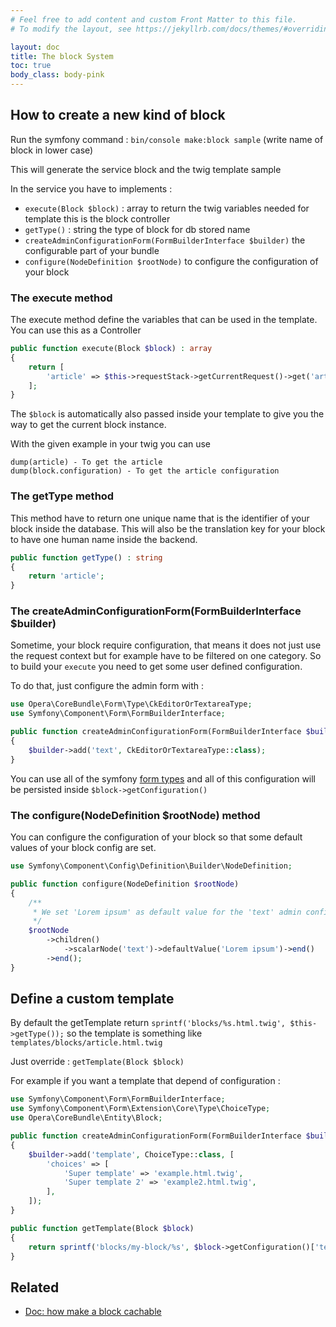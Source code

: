 ```yaml
---
# Feel free to add content and custom Front Matter to this file.
# To modify the layout, see https://jekyllrb.com/docs/themes/#overriding-theme-defaults

layout: doc
title: The block System
toc: true
body_class: body-pink
---
```


## How to create a new kind of block

Run the symfony command : `bin/console make:block sample` (write name of block in lower case)

This will generate the service block and the twig template sample

In the service you have to implements :

- `execute(Block $block)` : array to return the twig variables needed for template this is the block controller
- `getType()` : string the type of block for db stored name
- `createAdminConfigurationForm(FormBuilderInterface $builder)` the configurable part of your bundle
- `configure(NodeDefinition $rootNode)` to configure the configuration of your block


### The execute method

The execute method define the variables that can be used in the template. You can use this as a Controller

```` php
public function execute(Block $block) : array
{
    return [
        'article' => $this->requestStack->getCurrentRequest()->get('article'),
    ];
}
````

The `$block` is automatically also passed inside your template to give you the way to get the current block instance. 


With the given example in your twig you can use

```` twig
dump(article) - To get the article
dump(block.configuration) - To get the article configuration
````

### The getType method

This method have to return one unique name that is the identifier of your block inside the database. This will also be the translation key for your block to have one human name inside the backend.

```` php
public function getType() : string
{
    return 'article';
}
````

### The createAdminConfigurationForm(FormBuilderInterface $builder)

Sometime, your block require configuration, that means it does not just use the request context but for example have to be filtered on one category. So to build your `execute` you need to get some user defined configuration.

To do that, just configure the admin form with :

```` php
use Opera\CoreBundle\Form\Type\CkEditorOrTextareaType;
use Symfony\Component\Form\FormBuilderInterface;

public function createAdminConfigurationForm(FormBuilderInterface $builder)
{
    $builder->add('text', CkEditorOrTextareaType::class);    
}
````

You can use all of the symfony [form types](https://symfony.com/doc/current/forms.html) and all of this configuration will be persisted inside `$block->getConfiguration()`

### The configure(NodeDefinition $rootNode) method

You can configure the configuration of your block so that some default values of your block config are set.

```php
use Symfony\Component\Config\Definition\Builder\NodeDefinition;

public function configure(NodeDefinition $rootNode)
{
    /**
     * We set 'Lorem ipsum' as default value for the 'text' admin configuration form
     */
    $rootNode
        ->children()
            ->scalarNode('text')->defaultValue('Lorem ipsum')->end()
        ->end();
}
```
## Define a custom template 

By default the getTemplate return `sprintf('blocks/%s.html.twig', $this->getType());` so the template is something like `templates/blocks/article.html.twig`

Just override : `getTemplate(Block $block)`

For example if you want a template that depend of configuration :

```` php
use Symfony\Component\Form\FormBuilderInterface;
use Symfony\Component\Form\Extension\Core\Type\ChoiceType;
use Opera\CoreBundle\Entity\Block;

public function createAdminConfigurationForm(FormBuilderInterface $builder)
{
    $builder->add('template', ChoiceType::class, [
        'choices' => [
            'Super template' => 'example.html.twig',
            'Super template 2' => 'example2.html.twig',
        ],
    ]);    
}

public function getTemplate(Block $block)
{
    return sprintf('blocks/my-block/%s', $block->getConfiguration()['template']);    
}
````

## Related

- [Doc: how make a block cachable](/cache)
